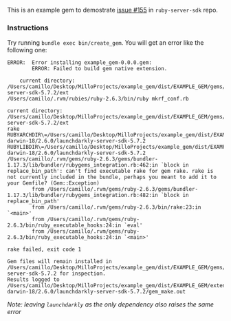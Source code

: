 This is an example gem to demostrate [issue #155](https://github.com/launchdarkly/ruby-server-sdk/issues/155) in `ruby-server-sdk` repo.

### Instructions
Try running `bundle exec bin/create_gem`. You will get an error like the following one:

```
ERROR:  Error installing example_gem-0.0.0.gem:
        ERROR: Failed to build gem native extension.

    current directory: /Users/camillo/Desktop/MilloProjects/example_gem/dist/EXAMPLE_GEM/gems/launchdarkly-server-sdk-5.7.2/ext
/Users/camillo/.rvm/rubies/ruby-2.6.3/bin/ruby mkrf_conf.rb

current directory: /Users/camillo/Desktop/MilloProjects/example_gem/dist/EXAMPLE_GEM/gems/launchdarkly-server-sdk-5.7.2/ext
rake RUBYARCHDIR\=/Users/camillo/Desktop/MilloProjects/example_gem/dist/EXAMPLE_GEM/extensions/x86_64-darwin-18/2.6.0/launchdarkly-server-sdk-5.7.2 RUBYLIBDIR\=/Users/camillo/Desktop/MilloProjects/example_gem/dist/EXAMPLE_GEM/extensions/x86_64-darwin-18/2.6.0/launchdarkly-server-sdk-5.7.2
/Users/camillo/.rvm/gems/ruby-2.6.3/gems/bundler-1.17.3/lib/bundler/rubygems_integration.rb:462:in `block in replace_bin_path': can't find executable rake for gem rake. rake is not currently included in the bundle, perhaps you meant to add it to your Gemfile? (Gem::Exception)
        from /Users/camillo/.rvm/gems/ruby-2.6.3/gems/bundler-1.17.3/lib/bundler/rubygems_integration.rb:482:in `block in replace_bin_path'
        from /Users/camillo/.rvm/gems/ruby-2.6.3/bin/rake:23:in `<main>'
        from /Users/camillo/.rvm/gems/ruby-2.6.3/bin/ruby_executable_hooks:24:in `eval'
        from /Users/camillo/.rvm/gems/ruby-2.6.3/bin/ruby_executable_hooks:24:in `<main>'

rake failed, exit code 1

Gem files will remain installed in /Users/camillo/Desktop/MilloProjects/example_gem/dist/EXAMPLE_GEM/gems/launchdarkly-server-sdk-5.7.2 for inspection.
Results logged to /Users/camillo/Desktop/MilloProjects/example_gem/dist/EXAMPLE_GEM/extensions/x86_64-darwin-18/2.6.0/launchdarkly-server-sdk-5.7.2/gem_make.out
```


_Note: leaving `launchdarkly` as the only dependency also raises the same error_
